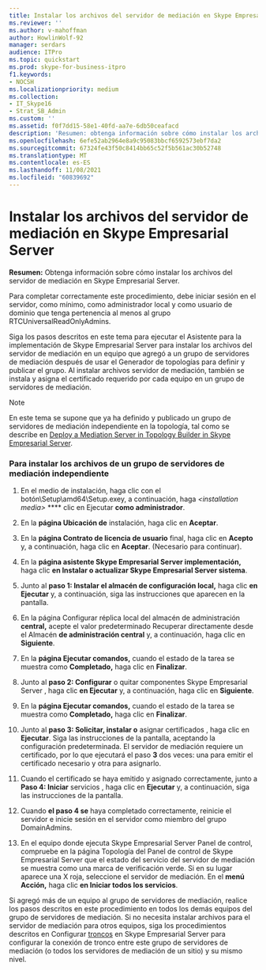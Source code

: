 ```yaml
---
title: Instalar los archivos del servidor de mediación en Skype Empresarial Server
ms.reviewer: ''
ms.author: v-mahoffman
author: HowlinWolf-92
manager: serdars
audience: ITPro
ms.topic: quickstart
ms.prod: skype-for-business-itpro
f1.keywords:
- NOCSH
ms.localizationpriority: medium
ms.collection:
- IT_Skype16
- Strat_SB_Admin
ms.custom: ''
ms.assetid: f0f7dd15-58e1-40fd-aa7e-6db50ceafacd
description: 'Resumen: obtenga información sobre cómo instalar los archivos del servidor de mediación en Skype Empresarial Server.'
ms.openlocfilehash: 6efe52ab2964e8a9c95083bbcf6592573ebf7da2
ms.sourcegitcommit: 67324fe43f50c8414bb65c52f5b561ac30b52748
ms.translationtype: MT
ms.contentlocale: es-ES
ms.lasthandoff: 11/08/2021
ms.locfileid: "60839692"
---
```

# <a name="install-the-files-for-mediation-server-in-skype-for-business-server"></a>Instalar los archivos del servidor de mediación en Skype Empresarial Server
 
**Resumen:** Obtenga información sobre cómo instalar los archivos del servidor de mediación en Skype Empresarial Server.
  
Para completar correctamente este procedimiento, debe iniciar sesión en el servidor, como mínimo, como administrador local y como usuario de dominio que tenga pertenencia al menos al grupo RTCUniversalReadOnlyAdmins.
  
Siga los pasos descritos en este tema para ejecutar el Asistente para la implementación de Skype Empresarial Server para instalar los archivos del servidor de mediación en un equipo que agregó a un grupo de servidores de mediación después de usar el Generador de topologías para definir y publicar el grupo. Al instalar archivos servidor de mediación, también se instala y asigna el certificado requerido por cada equipo en un grupo de servidores de mediación. 
  
> [!NOTE]
> En este tema se supone que ya ha definido y publicado un grupo de servidores de mediación independiente en la topología, tal como se describe en [Deploy a Mediation Server in Topology Builder in Skype Empresarial Server](deploy-a-mediation-server.md). 
  
### <a name="to-install-the-files-for-a-stand-alone-mediation-server-pool"></a>Para instalar los archivos de un grupo de servidores de mediación independiente

1. En el medio de instalación, haga clic con el botón\Setup\amd64\Setup.exey, a continuación, haga  _\<installation media\>_ **** clic en Ejecutar **como administrador**.
    
2. En la **página Ubicación de** instalación, haga clic en **Aceptar**.
    
3. En la **página Contrato de licencia de usuario** final, haga clic en **Acepto** y, a continuación, haga clic en **Aceptar**. (Necesario para continuar).
    
4. En la **página asistente Skype Empresarial Server implementación,** haga clic **en Instalar o actualizar Skype Empresarial Server sistema**.
    
5. Junto al **paso 1: Instalar el almacén de configuración local,** haga clic **en Ejecutar** y, a continuación, siga las instrucciones que aparecen en la pantalla.
    
6. En la página Configurar réplica local del almacén de administración **central,** acepte el valor predeterminado Recuperar directamente desde el Almacén **de administración central** y, a continuación, haga clic en **Siguiente**.
    
7. En la **página Ejecutar comandos,** cuando el estado de la tarea se muestra como **Completado,** haga clic en **Finalizar**.
    
8. Junto al **paso 2: Configurar** o quitar componentes Skype Empresarial Server , haga clic **en Ejecutar** y, a continuación, haga clic en **Siguiente**.
    
9. En la **página Ejecutar comandos,** cuando el estado de la tarea se muestra como **Completado,** haga clic en **Finalizar**.
    
10. Junto al **paso 3: Solicitar, instalar o** asignar certificados , haga clic en **Ejecutar**. Siga las instrucciones de la pantalla, aceptando la configuración predeterminada. El servidor de mediación requiere un certificado, por lo que ejecutará el paso **3** dos veces: una para emitir el certificado necesario y otra para asignarlo.
    
11. Cuando el certificado se haya emitido y asignado correctamente, junto a **Paso 4: Iniciar** servicios , haga clic en **Ejecutar** y, a continuación, siga las instrucciones de la pantalla.
    
12. Cuando **el paso 4 se** haya completado correctamente, reinicie el servidor e inicie sesión en el servidor como miembro del grupo DomainAdmins.
    
13. En el equipo donde ejecuta Skype Empresarial Server Panel de control, compruebe en la página Topología del Panel de control de Skype Empresarial Server que el estado del servicio del servidor de mediación se muestra como una marca de verificación verde.  Si en su lugar aparece una X roja, seleccione el servidor de mediación. En el **menú Acción,** haga clic **en Iniciar todos los servicios**. 
    
Si agregó más de un equipo al grupo de servidores de mediación, realice los pasos descritos en este procedimiento en todos los demás equipos del grupo de servidores de mediación. Si no necesita instalar archivos para el servidor de mediación para otros equipos, siga los procedimientos descritos en Configurar [troncos](configure-trunks.md) en Skype Empresarial Server para configurar la conexión de tronco entre este grupo de servidores de mediación (o todos los servidores de mediación de un sitio) y su mismo nivel.

